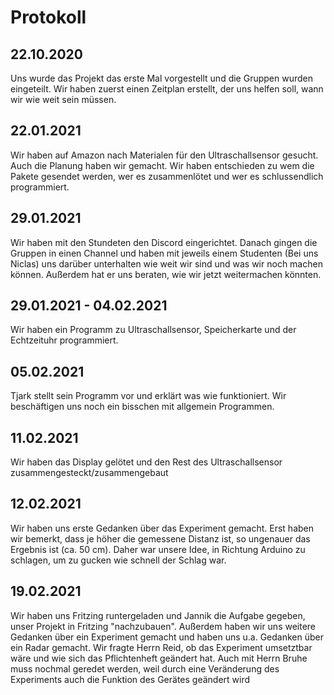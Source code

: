 # Protokoll

## 22.10.2020
Uns wurde das Projekt das erste Mal vorgestellt und die Gruppen wurden eingeteilt. Wir haben zuerst einen Zeitplan erstellt, der uns helfen soll, wann wir wie weit sein müssen.

## 22.01.2021
Wir haben auf Amazon nach Materialen für den Ultraschallsensor gesucht. Auch die Planung haben wir gemacht. Wir haben entschieden zu wem die Pakete gesendet werden, wer es zusammenlötet und wer es schlussendlich programmiert.

## 29.01.2021
Wir haben mit den Stundeten den Discord eingerichtet. Danach gingen die Gruppen in einen Channel und haben mit jeweils einem Studenten (Bei uns Niclas) uns darüber unterhalten wie weit wir sind und was wir noch machen können. Außerdem hat er uns beraten, wie wir jetzt weitermachen könnten.

## 29.01.2021 - 04.02.2021
Wir haben ein Programm zu Ultraschallsensor, Speicherkarte und der Echtzeituhr programmiert.

## 05.02.2021
Tjark stellt sein Programm vor und erklärt was wie funktioniert. Wir beschäftigen uns noch ein bisschen mit allgemein Programmen.

## 11.02.2021
Wir haben das Display gelötet und den Rest des Ultraschallsensor zusammengesteckt/zusammengebaut

## 12.02.2021
Wir haben uns erste Gedanken über das Experiment gemacht. Erst haben wir bemerkt, dass je höher die gemessene Distanz ist, so ungenauer das Ergebnis ist (ca. 50 cm). Daher war unsere Idee, in Richtung Arduino zu schlagen, um zu gucken wie schnell der Schlag war. 

## 19.02.2021
Wir haben uns Fritzing runtergeladen und Jannik die Aufgabe gegeben, unser Projekt in Fritzing "nachzubauen". Außerdem haben wir uns weitere Gedanken über ein Experiment gemacht und haben uns u.a. Gedanken über ein Radar gemacht. Wir fragte Herrn Reid, ob das Experiment umsetztbar wäre und wie sich das Pflichtenheft geändert hat. Auch mit Herrn Bruhe muss nochmal geredet werden, weil durch eine Veränderung des Experiments auch die Funktion des Gerätes geändert wird
